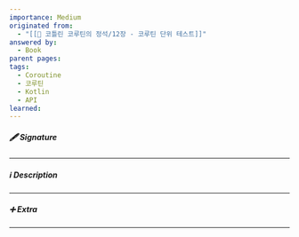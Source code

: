 ```yaml
---
importance: Medium
originated from:
  - "[[📘 코틀린 코루틴의 정석/12장 - 코루틴 단위 테스트]]"
answered by:
  - Book
parent pages:
tags:
  - Coroutine
  - 코루틴
  - Kotlin
  - API
learned:
---
```

##### 🖋️ Signature
---


##### ℹ️ Description
---


##### ➕ Extra
---
